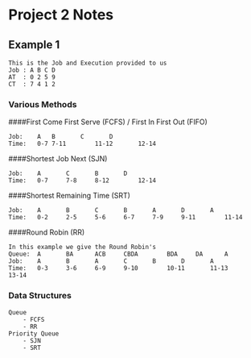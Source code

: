 # Project 2 Notes
## Example 1
```
This is the Job and Execution provided to us
Job	: A B C D
AT	: 0 2 5 9
CT	: 7 4 1 2
```

### Various Methods
####First Come First Serve (FCFS) / First In First Out (FIFO)
```
Job:	A	B		C		D
Time:	0-7	7-11		11-12		12-14
```
####Shortest Job Next (SJN)
```
Job:	A		C		B		D
Time:	0-7		7-8		8-12		12-14
```
####Shortest Remaining Time (SRT)
```
Job:	A		B		C		B		A		D		A
Time:	0-2		2-5		5-6		6-7		7-9		9-11		11-14
```
####Round Robin (RR)
```
In this example we give the Round Robin's
Queue:	A		BA		ACB		CBDA		BDA		DA		A
Job:	A		B		A		C		B		D		A
Time:	0-3		3-6		6-9		9-10		10-11		11-13		13-14
```
### Data Structures
```
Queue
	- FCFS
	- RR
Priority Queue
	- SJN
	- SRT
```
